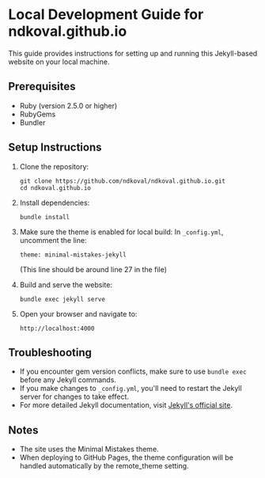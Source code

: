 # Local Development Guide for ndkoval.github.io

This guide provides instructions for setting up and running this Jekyll-based website on your local machine.

## Prerequisites

- Ruby (version 2.5.0 or higher)
- RubyGems
- Bundler

## Setup Instructions

1. Clone the repository:
   ```
   git clone https://github.com/ndkoval/ndkoval.github.io.git
   cd ndkoval.github.io
   ```

2. Install dependencies:
   ```
   bundle install
   ```

3. Make sure the theme is enabled for local build:
   In `_config.yml`, uncomment the line:
   ```
   theme: minimal-mistakes-jekyll
   ```
   (This line should be around line 27 in the file)

4. Build and serve the website:
   ```
   bundle exec jekyll serve
   ```

5. Open your browser and navigate to:
   ```
   http://localhost:4000
   ```

## Troubleshooting

- If you encounter gem version conflicts, make sure to use `bundle exec` before any Jekyll commands.
- If you make changes to `_config.yml`, you'll need to restart the Jekyll server for changes to take effect.
- For more detailed Jekyll documentation, visit [Jekyll's official site](https://jekyllrb.com/docs/).

## Notes

- The site uses the Minimal Mistakes theme.
- When deploying to GitHub Pages, the theme configuration will be handled automatically by the remote_theme setting.
